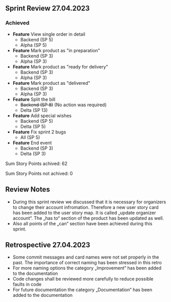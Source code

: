 ## Sprint Review 27.04.2023

### Achieved

- **Feature** View single order in detail <br />
  - Backend (SP 5)
  - Alpha (SP 5)
- **Feature** Mark product as "in preparation" <br />
  - Backend (SP 3)
  - Alpha (SP 3)
- **Feature** Mark product as "ready for delivery" <br />
  - Backend (SP 3)
  - Alpha (SP 3)
- **Feature** Mark product as "delivered" <br />
  - Backend (SP 3)
  - Alpha (SP 3)
- **Feature** Split the bill <br />
  - ~~Backend (SP 8)~~ (No action was required)
  - Delta (SP 13)
- **Feature** Add special wishes <br />
  - Backend (SP 5)
  - Delta (SP 5)
- **Feature** Fix sprint 2 bugs <br />
  - All (SP 5)
- **Feature** End event <br />
  - Backend (SP 3)
  - Delta (SP 3) <br />

Sum Story Points achived: 62

Sum Story Points not achived: 0

## Review Notes
- During this sprint review we discussed that it is necessary for organizers to change their account infromation. Therefore a new user story card has been added to the user story map. It is called „update organizer account“. The „has to“ section of the product has been updated as well.
- Also all points of the „can“ section have been achieved during this sprint.
## Retrospective 27.04.2023

- Some commit messages and card names were not set properly in the past. The importance of correct naming has been stressed in this retro
- For more naming options the category „Improvement“ has been added to the documentation
- Code changes shall be reviewed more carefully to reduce possible faults in code
- For future documentation the category „Documentation“ has been added to the documentation
